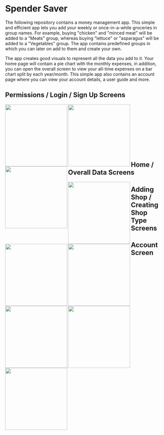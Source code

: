# Spender Saver

<p>The following repository contains a money management app. This simple and efficient app lets you add your weekly or once-in-a-while groceries in group names. For example, buying "chicken" and "minced meat" will be added to a "Meats" group, whereas buying "lettuce" or "asparagus" will be added to a "Vegetables" group. The app contains predefined groups in which you can later on add to them and create your own.</p>
<p>The app creates good visuals to represent all the data you add to it. Your home page will contain a pie chart with the monthly expenses, in addition, you can open the overall screen to view your all-time expenses on a bar chart split by each year/month. This simple app also contains an account page where you can view your account details, a user guide and more.</p>

<h2>Permissions / Login / Sign Up Screens</h2>
<img style="width: 200px; height: auto" align="left" src="https://github.com/marioportillohernaiz/Spend-Saver/assets/111706273/6040e432-3de9-40e1-bd49-fc385a3f4d3a">
<img style="width: 200px; height: auto" align="left" src="https://github.com/marioportillohernaiz/Spend-Saver/assets/111706273/7ec470da-3f28-431d-a2fd-b776f84d64c6">
<img style="width: 200px; height: auto" align="left" src="https://github.com/marioportillohernaiz/Spend-Saver/assets/111706273/df281532-050b-4298-ae19-2cea075a8dfe">
<br><br><br><br><br><br><br><br><br>

<h2>Home / Overall Data Screens</h2>
<img style="width: 200px; height: auto" align="left" src="https://github.com/marioportillohernaiz/Spend-Saver/assets/111706273/7853b2a7-7d3c-45cd-90ec-e751ccbcf387">
<img style="width: 200px; height: auto" align="left" src="https://github.com/marioportillohernaiz/Spend-Saver/assets/111706273/c55faf6e-e080-4233-82b4-f1b45c3890c4">

<h2>Adding Shop / Creating Shop Type Screens</h2>
<img style="width: 200px; height: auto" align="left" src="https://github.com/marioportillohernaiz/Spend-Saver/assets/111706273/26f6c7d8-84f2-42db-a806-e10542d9c66e">
<img style="width: 200px; height: auto" align="left" src="https://github.com/marioportillohernaiz/Spend-Saver/assets/111706273/728d391f-5ea5-45d7-9754-a7f013ca9fcd">
<img style="width: 200px; height: auto" align="left" src="https://github.com/marioportillohernaiz/Spend-Saver/assets/111706273/283f5916-004f-409a-b350-0e44423fedec">

<h2>Account Screen</h2>
<img style="width: 200px; height: auto" align="left" src="https://github.com/marioportillohernaiz/Spend-Saver/assets/111706273/d1089537-249b-4a71-9ce9-075920b06f0d">
